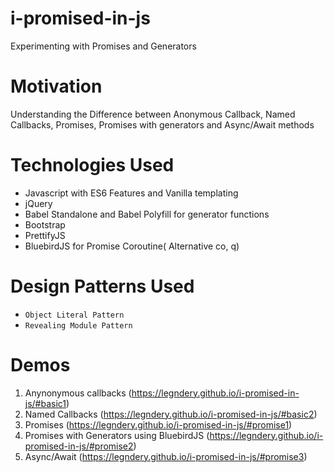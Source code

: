 # i-promised-in-js
Experimenting with Promises and Generators

# Motivation
Understanding the Difference between Anonymous Callback, Named Callbacks, Promises, Promises with generators and Async/Await methods

# Technologies Used
* Javascript with ES6 Features and Vanilla templating
* jQuery
* Babel Standalone and Babel Polyfill for generator functions
* Bootstrap
* PrettifyJS
* BluebirdJS for Promise Coroutine( Alternative co, q)

# Design Patterns Used
* `Object Literal Pattern`
* `Revealing Module Pattern`

# Demos
1. Anynonymous callbacks (https://legndery.github.io/i-promised-in-js/#basic1)
1. Named Callbacks (https://legndery.github.io/i-promised-in-js/#basic2)
1. Promises (https://legndery.github.io/i-promised-in-js/#promise1)
1. Promises with Generators using BluebirdJS (https://legndery.github.io/i-promised-in-js/#promise2)
1. Async/Await (https://legndery.github.io/i-promised-in-js/#promise3)
